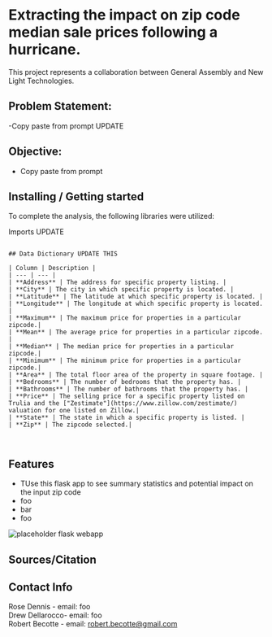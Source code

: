 
# Extracting the impact on zip code median sale prices following a hurricane.
This project represents a collaboration between General Assembly and New Light Technologies.

## Problem Statement:

-Copy paste from prompt UPDATE
 
## Objective:
- Copy paste from prompt

## Installing / Getting started

To complete the analysis, the following libraries were utilized:

Imports UPDATE
```

## Data Dictionary UPDATE THIS

| Column | Description |
| --- | --- |
| **Address** | The address for specific property listing. |
| **City** | The city in which specific property is located. |
| **Latitude** | The latitude at which specific property is located. |
| **Longitude** | The longitude at which specific property is located. |
| **Maximum** | The maximum price for properties in a particular zipcode.|
| **Mean** | The average price for properties in a particular zipcode. |
| **Median** | The median price for properties in a particular zipcode.|
| **Minimum** | The minimum price for properties in a particular zipcode.|
| **Area** | The total floor area of the property in square footage. |
| **Bedrooms** | The number of bedrooms that the property has. |
| **Bathrooms** | The number of bathrooms that the property has. |
| **Price** | The selling price for a specific property listed on Trulia and the ["Zestimate"](https://www.zillow.com/zestimate/) valuation for one listed on Zillow.|
| **State** | The state in which a specific property is listed. |
| **Zip** | The zipcode selected.|
 


```
 

## Features
 
* TUse this flask app to see summary statistics and potential impact on the input zip code<br>
* foo<br> 
* bar <br>
* foo <br>



![placeholder flask webapp](./Screenshot.png)
 

## Sources/Citation



## Contact Info

Rose Dennis - email: foo<br>
Drew Dellarocco- email: foo <br>
Robert Becotte - email: robert.becotte@gmail.com <br>
